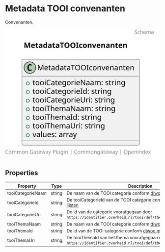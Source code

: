 # Metadata TOOI convenanten

Convenanten. 

![Class Diagram](https://github.com/CommonGateway/OpenIndex/blob/documentation-2024/docs/schema/metadata.tooi_convenanten.svg)

## Properties

| Property | Type | Description | Required |
|----------|------|-------------|----------|
| tooiCategorieNaam | string | De naam van de TOOI categorie conform [diwoo metadata lijsten](https://standaarden.overheid.nl/diwoo/metadata/doc/0.9.1/diwoo-metadata-lijsten_xsd_Simple_Type_diwoo_scw_woo_informatiecategorieen) | No |
| tooiCategorieId | string | De tooiCategorieId van de TOOI categorie conform [diwoo metadata lijsten](https://standaarden.overheid.nl/diwoo/metadata/doc/0.9.1/diwoo-metadata-lijsten_xsd_Simple_Type_diwoo_scw_woo_informatiecategorieen) | No |
| tooiCategorieUri | string | De id van de categorie voorafgegaan door `https://identifier.overheid.nl/tooi/def/thes/kern/[tooiCategorieId]` | No |
| tooiThemaNaam | string | De naam van de TOOI categorie conform [diwoo metadata lijsten](https://standaarden.overheid.nl/diwoo/metadata/doc/0.9.1/diwoo-metadata-lijsten_xsd_Simple_Type_diwoo_scw_woo_informatiecategorieen) | No |
| tooiThemaId | string | De id van de TOOI categorie conform [diwoo metadata lijsten](https://standaarden.overheid.nl/diwoo/metadata/doc/0.9.1/diwoo-metadata-lijsten_xsd_Simple_Type_diwoo_scw_woo_informatiecategorieen) | No |
| tooiThemaUri | string | De tooiThemaId van het thema voorafgegaan door `https://identifier.overheid.nl/tooi/def/thes/kern/[tooiThemaId]` | No |
